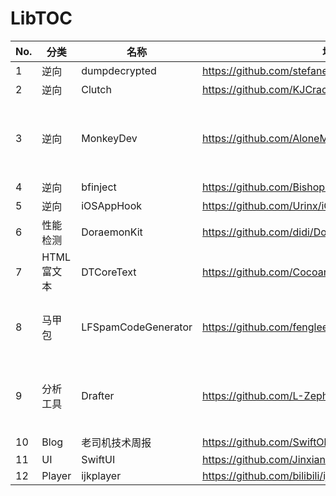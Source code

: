 # LibTOC

| No. | 分类 | 名称 | 地址 | 备注 |
| --- | --- | --- | --- | --- |
| 1 | 逆向 | dumpdecrypted | https://github.com/stefanesser/dumpdecrypted |  |
| 2 | 逆向 | Clutch | https://github.com/KJCracks/Clutch |  |
| 3 | 逆向 | MonkeyDev | https://github.com/AloneMonkey/MonkeyDev | 三方注入动态库方法 |
| 4 | 逆向 | bfinject | https://github.com/BishopFox/bfinject |  |
| 5 | 逆向 | iOSAppHook | https://github.com/Urinx/iOSAppHook |  |
| 6 | 性能检测 | DoraemonKit | https://github.com/didi/DoraemonKit |  | 
| 7 | HTML富文本 | DTCoreText | https://github.com/Cocoanetics/DTCoreText |  | 
| 8 | 马甲包 | LFSpamCodeGenerator | https://github.com/fenglee594/LFSpamCodeGenerator | 垃圾代码生成器 |
| 9 | 分析工具 | Drafter | https://github.com/L-Zephyr/Drafter | OC自动解析生成UML |
| 10 | Blog | 老司机技术周报 | https://github.com/SwiftOldDriver |  |
| 11 | UI | SwiftUI | https://github.com/Jinxiansen/SwiftUI |  |
| 12 | Player | ijkplayer | https://github.com/bilibili/ijkplayer |  |
